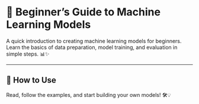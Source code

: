 # 🤖 Beginner’s Guide to Machine Learning Models

A quick introduction to creating machine learning models for beginners.  
Learn the basics of data preparation, model training, and evaluation in simple steps. 📊✨

---

## 🚀 How to Use

Read, follow the examples, and start building your own models! 🛠️💡
